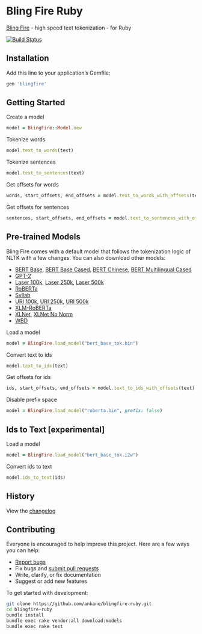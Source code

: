# Bling Fire Ruby

[Bling Fire](https://github.com/microsoft/BlingFire) - high speed text tokenization - for Ruby

[![Build Status](https://github.com/ankane/blingfire-ruby/workflows/build/badge.svg?branch=master)](https://github.com/ankane/blingfire-ruby/actions)

## Installation

Add this line to your application’s Gemfile:

```ruby
gem 'blingfire'
```

## Getting Started

Create a model

```ruby
model = BlingFire::Model.new
```

Tokenize words

```ruby
model.text_to_words(text)
```

Tokenize sentences

```ruby
model.text_to_sentences(text)
```

Get offsets for words

```ruby
words, start_offsets, end_offsets = model.text_to_words_with_offsets(text)
```

Get offsets for sentences

```ruby
sentences, start_offsets, end_offsets = model.text_to_sentences_with_offsets(text)
```

## Pre-trained Models

Bling Fire comes with a default model that follows the tokenization logic of NLTK with a few changes. You can also download other models:

- [BERT Base](https://github.com/microsoft/BlingFire/blob/master/dist-pypi/blingfire/bert_base_tok.bin), [BERT Base Cased](https://github.com/microsoft/BlingFire/blob/master/dist-pypi/blingfire/bert_base_cased_tok.bin), [BERT Chinese](https://github.com/microsoft/BlingFire/blob/master/dist-pypi/blingfire/bert_chinese.bin), [BERT Multilingual Cased](https://github.com/microsoft/BlingFire/blob/master/dist-pypi/blingfire/bert_multi_cased.bin)
- [GPT-2](https://github.com/microsoft/BlingFire/blob/master/dist-pypi/blingfire/gpt2.bin)
- [Laser 100k](https://github.com/microsoft/BlingFire/blob/master/dist-pypi/blingfire/laser100k.bin), [Laser 250k](https://github.com/microsoft/BlingFire/blob/master/dist-pypi/blingfire/laser250k.bin), [Laser 500k](https://github.com/microsoft/BlingFire/blob/master/dist-pypi/blingfire/laser500k.bin)
- [RoBERTa](https://github.com/microsoft/BlingFire/blob/master/dist-pypi/blingfire/roberta.bin)
- [Syllab](https://github.com/microsoft/BlingFire/blob/master/dist-pypi/blingfire/syllab.bin)
- [URI 100k](https://github.com/microsoft/BlingFire/blob/master/dist-pypi/blingfire/uri100k.bin), [URI 250k](https://github.com/microsoft/BlingFire/blob/master/dist-pypi/blingfire/uri250k.bin), [URI 500k](https://github.com/microsoft/BlingFire/blob/master/dist-pypi/blingfire/uri500k.bin)
- [XLM-RoBERTa](https://github.com/microsoft/BlingFire/blob/master/dist-pypi/blingfire/xlm_roberta_base.bin)
- [XLNet](https://github.com/microsoft/BlingFire/blob/master/dist-pypi/blingfire/xlnet.bin), [XLNet No Norm](https://github.com/microsoft/BlingFire/blob/master/dist-pypi/blingfire/xlnet_nonorm.bin)
- [WBD](https://github.com/microsoft/BlingFire/blob/master/dist-pypi/blingfire/wbd_chuni.bin)

Load a model

```ruby
model = BlingFire.load_model("bert_base_tok.bin")
```

Convert text to ids

```ruby
model.text_to_ids(text)
```

Get offsets for ids

```ruby
ids, start_offsets, end_offsets = model.text_to_ids_with_offsets(text)
```

Disable prefix space

```ruby
model = BlingFire.load_model("roberta.bin", prefix: false)
```

## Ids to Text [experimental]

Load a model

```ruby
model = BlingFire.load_model("bert_base_tok.i2w")
```

Convert ids to text

```ruby
model.ids_to_text(ids)
```

## History

View the [changelog](https://github.com/ankane/blingfire-ruby/blob/master/CHANGELOG.md)

## Contributing

Everyone is encouraged to help improve this project. Here are a few ways you can help:

- [Report bugs](https://github.com/ankane/blingfire-ruby/issues)
- Fix bugs and [submit pull requests](https://github.com/ankane/blingfire-ruby/pulls)
- Write, clarify, or fix documentation
- Suggest or add new features

To get started with development:

```sh
git clone https://github.com/ankane/blingfire-ruby.git
cd blingfire-ruby
bundle install
bundle exec rake vendor:all download:models
bundle exec rake test
```
